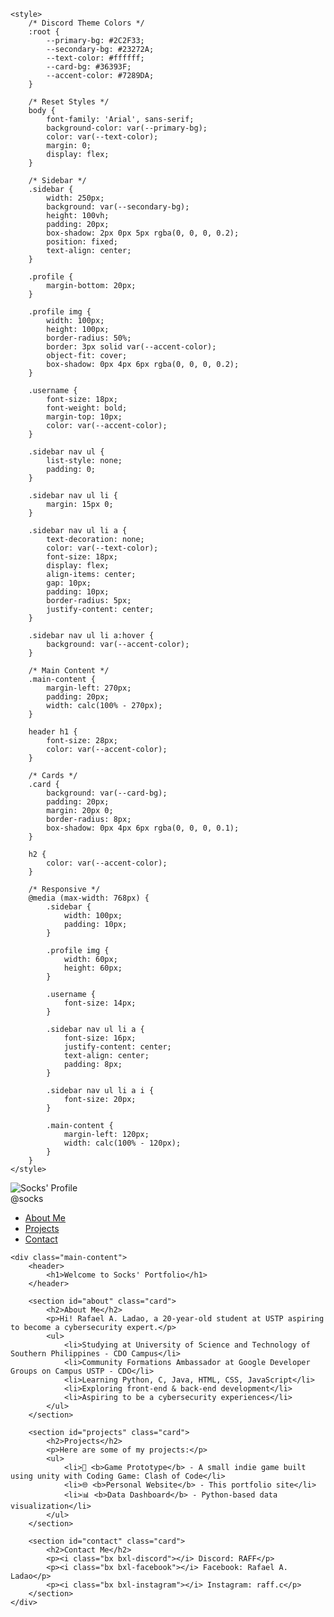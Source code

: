 <!DOCTYPE html>
<html lang="en">
<head>
    <meta charset="UTF-8">
    <meta name="viewport" content="width=device-width, initial-scale=1.0">
    <title>audi' Portfolio</title>
    <link href="https://unpkg.com/boxicons@2.1.4/css/boxicons.min.css" rel="stylesheet">
    
    <style>
        /* Discord Theme Colors */
        :root {
            --primary-bg: #2C2F33;
            --secondary-bg: #23272A;
            --text-color: #ffffff;
            --card-bg: #36393F;
            --accent-color: #7289DA;
        }

        /* Reset Styles */
        body {
            font-family: 'Arial', sans-serif;
            background-color: var(--primary-bg);
            color: var(--text-color);
            margin: 0;
            display: flex;
        }

        /* Sidebar */
        .sidebar {
            width: 250px;
            background: var(--secondary-bg);
            height: 100vh;
            padding: 20px;
            box-shadow: 2px 0px 5px rgba(0, 0, 0, 0.2);
            position: fixed;
            text-align: center;
        }

        .profile {
            margin-bottom: 20px;
        }

        .profile img {
            width: 100px;
            height: 100px;
            border-radius: 50%;
            border: 3px solid var(--accent-color);
            object-fit: cover;
            box-shadow: 0px 4px 6px rgba(0, 0, 0, 0.2);
        }

        .username {
            font-size: 18px;
            font-weight: bold;
            margin-top: 10px;
            color: var(--accent-color);
        }

        .sidebar nav ul {
            list-style: none;
            padding: 0;
        }

        .sidebar nav ul li {
            margin: 15px 0;
        }

        .sidebar nav ul li a {
            text-decoration: none;
            color: var(--text-color);
            font-size: 18px;
            display: flex;
            align-items: center;
            gap: 10px;
            padding: 10px;
            border-radius: 5px;
            justify-content: center;
        }

        .sidebar nav ul li a:hover {
            background: var(--accent-color);
        }

        /* Main Content */
        .main-content {
            margin-left: 270px;
            padding: 20px;
            width: calc(100% - 270px);
        }

        header h1 {
            font-size: 28px;
            color: var(--accent-color);
        }

        /* Cards */
        .card {
            background: var(--card-bg);
            padding: 20px;
            margin: 20px 0;
            border-radius: 8px;
            box-shadow: 0px 4px 6px rgba(0, 0, 0, 0.1);
        }

        h2 {
            color: var(--accent-color);
        }

        /* Responsive */
        @media (max-width: 768px) {
            .sidebar {
                width: 100px;
                padding: 10px;
            }

            .profile img {
                width: 60px;
                height: 60px;
            }

            .username {
                font-size: 14px;
            }

            .sidebar nav ul li a {
                font-size: 16px;
                justify-content: center;
                text-align: center;
                padding: 8px;
            }

            .sidebar nav ul li a i {
                font-size: 20px;
            }

            .main-content {
                margin-left: 120px;
                width: calc(100% - 120px);
            }
        }
    </style>
</head>
<body>
    <div class="sidebar">
        <div class="profile">
           <img src="https://raw.githubusercontent.com/audi/Online-Portfolio-with-CSS-Styling/main/picture.png" alt="Socks' Profile">
            <div class="username">@socks</div>
        </div>
        <nav>
            <ul>
                <li><a href="#about"><i class="bx bxs-user"></i> About Me</a></li>
                <li><a href="#projects"><i class="bx bxs-folder"></i> Projects</a></li>
                <li><a href="#contact"><i class="bx bxs-contact"></i> Contact</a></li>
            </ul>
        </nav>
    </div>

    <div class="main-content">
        <header>
            <h1>Welcome to Socks' Portfolio</h1>
        </header>

        <section id="about" class="card">
            <h2>About Me</h2>
            <p>Hi! Rafael A. Ladao, a 20-year-old student at USTP aspiring to become a cybersecurity expert.</p>
            <ul>
                <li>Studying at University of Science and Technology of Southern Philippines - CDO Campus</li>
                <li>Community Formations Ambassador at Google Developer Groups on Campus USTP - CDO</li>
                <li>Learning Python, C, Java, HTML, CSS, JavaScript</li>
                <li>Exploring front-end & back-end development</li>
                <li>Aspiring to be a cybersecurity experiences</li>
            </ul>
        </section>

        <section id="projects" class="card">
            <h2>Projects</h2>
            <p>Here are some of my projects:</p>
            <ul>
                <li>🌟 <b>Game Prototype</b> - A small indie game built using unity with Coding Game: Clash of Code</li>
                <li>🌐 <b>Personal Website</b> - This portfolio site</li>
                <li>📊 <b>Data Dashboard</b> - Python-based data visualization</li>
            </ul>
        </section>

        <section id="contact" class="card">
            <h2>Contact Me</h2>
            <p><i class="bx bxl-discord"></i> Discord: RAFF</p>
            <p><i class="bx bxl-facebook"></i> Facebook: Rafael A. Ladao</p>
            <p><i class="bx bxl-instagram"></i> Instagram: raff.c</p>
        </section>
    </div>
</body>
</html>
